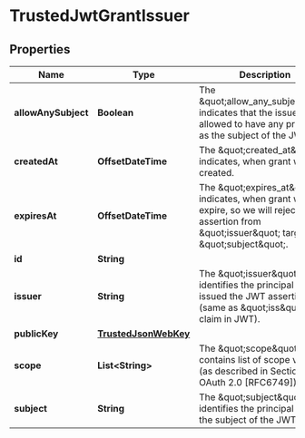 

# TrustedJwtGrantIssuer


## Properties

Name | Type | Description | Notes
------------ | ------------- | ------------- | -------------
**allowAnySubject** | **Boolean** | The \&quot;allow_any_subject\&quot; indicates that the issuer is allowed to have any principal as the subject of the JWT. |  [optional]
**createdAt** | **OffsetDateTime** | The \&quot;created_at\&quot; indicates, when grant was created. |  [optional]
**expiresAt** | **OffsetDateTime** | The \&quot;expires_at\&quot; indicates, when grant will expire, so we will reject assertion from \&quot;issuer\&quot; targeting \&quot;subject\&quot;. |  [optional]
**id** | **String** |  |  [optional]
**issuer** | **String** | The \&quot;issuer\&quot; identifies the principal that issued the JWT assertion (same as \&quot;iss\&quot; claim in JWT). |  [optional]
**publicKey** | [**TrustedJsonWebKey**](TrustedJsonWebKey.md) |  |  [optional]
**scope** | **List&lt;String&gt;** | The \&quot;scope\&quot; contains list of scope values (as described in Section 3.3 of OAuth 2.0 [RFC6749]) |  [optional]
**subject** | **String** | The \&quot;subject\&quot; identifies the principal that is the subject of the JWT. |  [optional]



